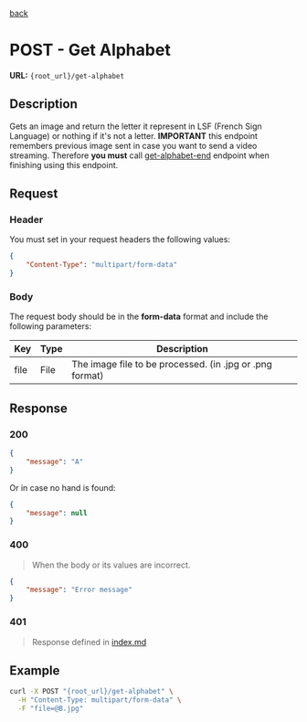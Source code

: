 [back](../../index.md)
# POST - Get Alphabet
**URL:** `{root_url}/get-alphabet`

## Description

Gets an image and return the letter it represent in LSF (French Sign Language) or nothing if it's not a letter.
**IMPORTANT** this endpoint remembers previous image sent in case you want to send a video streaming. Therefore **you must** call [get-alphabet-end](get-alphabet-end.md) endpoint when finishing using this endpoint.

## Request

### Header
You must set in your request headers the following values:

```json
{
    "Content-Type": "multipart/form-data"
}
```

### Body
The request body should be in the **form-data** format and include the following parameters:

| Key  | Type   | Description                                              |
|------|--------|----------------------------------------------------------|
| file | File   | The image file to be processed. (in .jpg or .png format) |

## Response
### 200
```json
{
    "message": "A"
}
```
Or in case no hand is found:
```json
{
    "message": null
}
```
### 400
> When the body or its values are incorrect.
```json
{
    "message": "Error message"
}
```
### 401
> Response defined in [index.md](../../index.md)

## Example
```sh
curl -X POST "{root_url}/get-alphabet" \
  -H "Content-Type: multipart/form-data" \
  -F "file=@B.jpg"
```

